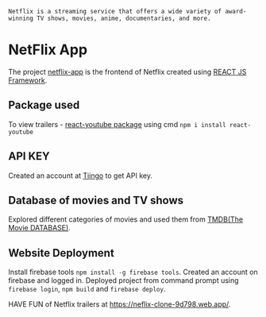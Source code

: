`Netflix is a streaming service that offers a wide variety of award-winning TV shows, movies, anime, documentaries, and more.`

# NetFlix App
The project [netflix-app](https://github.com/AkshataGirkar/netflix-app/) is the frontend of Netflix created using [REACT JS Framework](https://reactjs.org/).
## Package used
To view trailers - [react-youtube package](https://www.npmjs.com/package/react-youtube) using cmd `npm i install react-youtube`
## API KEY 
Created an account at [Tiingo](https://api.tiingo.com) to get API key. 
## Database of movies and TV shows 
Explored different categories of movies and used them from [TMDB(The Movie DATABASE)](https://www.themoviedb.org/).
## Website Deployment
Install firebase tools `npm install -g firebase tools`.
Created an account on firebase and logged in.
Deployed project from command prompt using `firebase login`, `npm build` and `firebase deploy`.

HAVE FUN of Netflix trailers at https://neflix-clone-9d798.web.app/.
